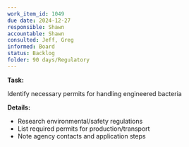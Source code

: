 ```yaml
---
work_item_id: 1049
due date: 2024-12-27
responsible: Shawn
accountable: Shawn
consulted: Jeff, Greg
informed: Board
status: Backlog
folder: 90 days/Regulatory
---
```


**Task:**

Identify necessary permits for handling engineered bacteria

**Details:**

- Research environmental/safety regulations
- List required permits for production/transport
- Note agency contacts and application steps
